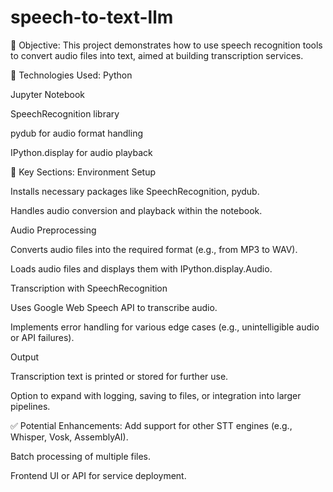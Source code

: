 # speech-to-text-llm
📌 Objective:
This project demonstrates how to use speech recognition tools to convert audio files into text, aimed at building transcription services.

🔧 Technologies Used:
Python

Jupyter Notebook

SpeechRecognition library

pydub for audio format handling

IPython.display for audio playback

📁 Key Sections:
Environment Setup

Installs necessary packages like SpeechRecognition, pydub.

Handles audio conversion and playback within the notebook.

Audio Preprocessing

Converts audio files into the required format (e.g., from MP3 to WAV).

Loads audio files and displays them with IPython.display.Audio.

Transcription with SpeechRecognition

Uses Google Web Speech API to transcribe audio.

Implements error handling for various edge cases (e.g., unintelligible audio or API failures).

Output

Transcription text is printed or stored for further use.

Option to expand with logging, saving to files, or integration into larger pipelines.

✅ Potential Enhancements:
Add support for other STT engines (e.g., Whisper, Vosk, AssemblyAI).

Batch processing of multiple files.

Frontend UI or API for service deployment.

